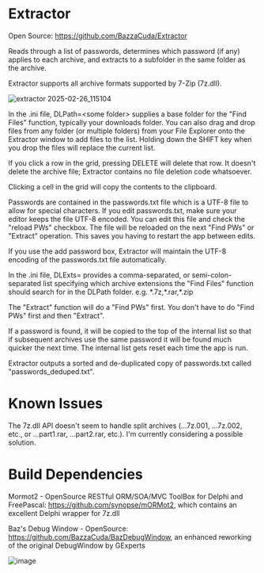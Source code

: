 # Extractor

Open Source: https://github.com/BazzaCuda/Extractor

Reads through a list of passwords, determines which password (if any) applies to each archive, and extracts to a subfolder in the same folder as the archive.

Extractor supports all archive formats supported by 7-Zip (7z.dll).
 
![extractor 2025-02-26_115104](https://github.com/user-attachments/assets/3612f2a1-4421-442e-8c39-aaec0960d4f0)

In the .ini file, DLPath=\<some folder\> supplies a base folder for the "Find Files" function, typically your downloads folder.
You can also drag and drop files from any folder (or multiple folders) from your File Explorer onto the Extractor window to add files to the list. Holding down the SHIFT key when you drop the files will replace the current list.

If you click a row in the grid, pressing DELETE will delete that row. It doesn't delete the archive file; Extractor contains no file deletion code whatsoever.

Clicking a cell in the grid will copy the contents to the clipboard.

Passwords are contained in the passwords.txt file which is a UTF-8 file to allow for special characters. If you edit passwords.txt, make sure your editor keeps the file UTF-8 encoded. You can edit this file and check the "reload PWs" checkbox. The file will be reloaded on the next "Find PWs" or "Extract" operation. This saves you having to restart the app between edits. 

If you use the add password box, Extractor will maintain the UTF-8 encoding of the passwords.txt file automatically.

In the .ini file, DLExts= provides a comma-separated, or semi-colon-separated list specifying which archive extensions the "Find Files" function should search for in the DLPath folder. e.g. \*.7z,\*.rar,\*.zip

The "Extract" function will do a "Find PWs" first. You don't have to do "Find PWs" first and then "Extract".

If a password is found, it will be copied to the top of the internal list so that if subsequent archives use the same password it will be found much quicker the next time. The internal list gets reset each time the app is run.

Extractor outputs a sorted and de-duplicated copy of passwords.txt called "passwords_deduped.txt".

# Known Issues
The 7z.dll API doesn't seem to handle split archives (...7z.001, ...7z.002, etc., or ...part1.rar, ...part2.rar, etc.). I'm currently considering a possible solution.

# Build Dependencies
Mormot2 - OpenSource RESTful ORM/SOA/MVC ToolBox for Delphi and FreePascal: https://github.com/synopse/mORMot2, which contains an excellent Delphi wrapper for 7z.dll

Baz's Debug Window - OpenSource: https://github.com/BazzaCuda/BazDebugWindow, an enhanced reworking of the original DebugWindow by GExperts

![image](https://github.com/user-attachments/assets/699114aa-15a6-4d0d-b261-8811f696096f)

